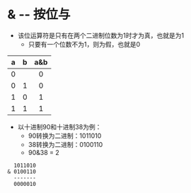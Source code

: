 # & -- 按位与

* 该位运算符是只有在两个二进制位数为1时才为真，也就是为1
  * 只要有一个位数不为1，则为假，也就是0

| a | b | a&b |
| :----: | :----: | :----: |
| 0 |  | 0 |
| 0 | 1 | 0 |
| 1 | 0 | 1 |
| 1 | 1 | 1 |

* 以十进制90和十进制38为例：
  * 90转换为二进制：1011010
  * 38转换为二进制：0100110
  * 90&38 = 2
```
  1011010  
& 0100110  
  -------  
  0000010  
```

